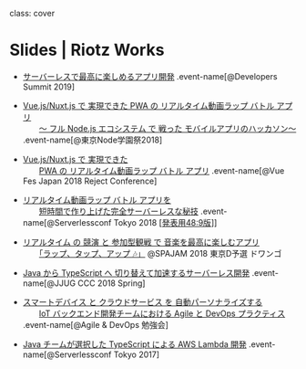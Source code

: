 class: cover
# Slides | Riotz Works

- [サーバーレスで最高に楽しめるアプリ開発](?2019-devsumi) .event-name[@Developers Summit 2019]

- [Vue.js/Nuxt.js で 実現できた PWA の リアルタイム動画ラップ バトル アプリ](?2018-nodefest)  
  　　[～ フル Node.js エコシステム で 戦った モバイルアプリのハッカソン～](?2018-nodefest) .event-name[@東京Node学園祭2018]

- [Vue.js/Nuxt.js で 実現できた](?2018-vue-fes-reject-con)  
  　　[PWA の リアルタイム動画ラップ バトル アプリ](?2018-vue-fes-reject-con) .event-name[@Vue Fes Japan 2018 Reject Conference]

- [リアルタイム動画ラップ バトル アプリを](?2018-serverless-conf)  
  　　[短時間で作り上げた完全サーバーレスな秘技](?2018-serverless-conf) .event-name[@Serverlessconf Tokyo 2018 [[発表用48:9版](serverlessconf-tokyo-2018.html)]]

- [リアルタイム の 競演 と 参加型観戦 で 音楽を最高に楽しむアプリ](?2018-spajam-qualification)  
  　　[「ラップ、タップ、アップ 🎶」](?2018-spajam-qualification) @SPAJAM 2018 東京D予選 ドワンゴ

- [Java から TypeScript へ 切り替えて加速するサーバーレス開発](?2018-jjug-ccc-spring) .event-name[@JJUG CCC 2018 Spring]

- [スマートデバイス と クラウドサービス を 自動パーソナライズする](?2018-agile-and-devopts-study)  
  　　[IoT バックエンド開発チームにおける Agile と DevOps プラクティス](?2018-agile-and-devopts-study) .event-name[@Agile & DevOps 勉強会]

- [Java チームが選択した TypeScript による AWS Lambda 開発](?2017-serverless-conf) .event-name[@Serverlessconf Tokyo 2017]
